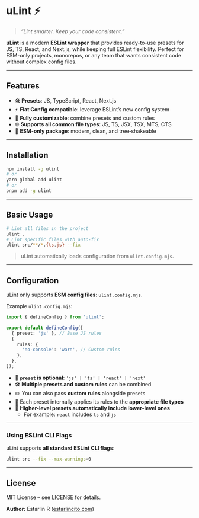 # uLint ⚡

> _“Lint smarter. Keep your code consistent.”_

**uLint** is a modern **ESLint wrapper** that provides ready-to-use presets for JS, TS, React, and Next.js, while keeping full ESLint flexibility. Perfect for ESM-only projects, monorepos, or any team that wants consistent code without complex config files.

---

## Features

- 🛠 **Presets**: JS, TypeScript, React, Next.js
- ⚡ **Flat Config compatible**: leverage ESLint’s new config system
- 🧩 **Fully customizable**: combine presets and custom rules
- 🌐 **Supports all common file types**: JS, TS, JSX, TSX, MTS, CTS
- 🚀 **ESM-only package**: modern, clean, and tree-shakeable

---

## Installation

```bash
npm install -g ulint
# or
yarn global add ulint
# or
pnpm add -g ulint
```

---

## Basic Usage

```bash
# Lint all files in the project
ulint .
# Lint specific files with auto-fix
ulint src/**/*.{ts,js} --fix
```

> uLint automatically loads configuration from `ulint.config.mjs`.

---

## Configuration

uLint only supports **ESM config files**: `ulint.config.mjs`.

Example `ulint.config.mjs`:

```ts
import { defineConfig } from 'ulint';

export default defineConfig([
  { preset: 'js' }, // Base JS rules
  {
    rules: {
      'no-console': 'warn', // Custom rules
    },
  },
]);
```

- 🎯 **`preset` is optional**: `'js' | 'ts' | 'react' | 'next'`
- 🛠 **Multiple presets and custom rules** can be combined
- ✏️ You can also pass **custom rules** alongside presets
- 📂 Each preset internally applies its rules to the **appropriate file types**
- 🔗 **Higher-level presets automatically include lower-level ones**
  - For example: `react` includes `ts` and `js`

---

### Using ESLint CLI Flags

uLint supports **all standard ESLint CLI flags**:

```bash
ulint src --fix --max-warnings=0
```

---

## License

MIT License – see [LICENSE](LICENSE) for details.

**Author:** Estarlin R ([estarlincito.com](https://estarlincito.com))

